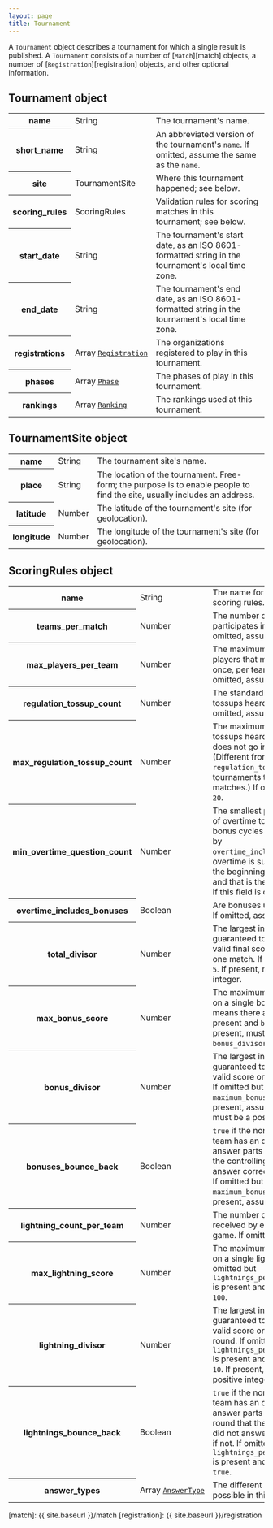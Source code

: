 ```yaml
---
layout: page
title: Tournament
---
```

A `Tournament` object describes a tournament for which a single result is published. A `Tournament` consists of a number of [`Match`][match] objects, a number of [`Registration`][registration] objects, and other optional information.

## Tournament object

<table class="fields"><tbody>
  <tr class="required">
    <th>name</th>
    <td class="type">String</td>
    <td>The tournament's name.</td>
  </tr>
  <tr class="optional">
    <th>short_name</th>
    <td class="type">String</td>
    <td>An abbreviated version of the tournament's <code>name</code>. If omitted, assume the same as the <code>name</code>.</td>
  </tr>
  <tr class="optional">
    <th>site</th>
    <td class="type">TournamentSite</td>
    <td>Where this tournament happened; see below.</td>
  </tr>
  <tr>
    <th>scoring_rules</th>
    <td class="type">ScoringRules</td>
    <td>Validation rules for scoring matches in this tournament; see below.</td>
  </tr>
  <tr class="optional">
    <th>start_date</th>
    <td class="type">String</td>
    <td>The tournament's start date, as an ISO 8601-formatted string in the tournament's local time zone.</td>
  </tr>
  <tr class="optional">
    <th>end_date</th>
    <td class="type">String</td>
    <td>The tournament's end date, as an ISO 8601-formatted string in the tournament's local time zone.</td>
  </tr>
  <tr class="optional">
    <th>registrations</th>
    <td class="type"><nobr>Array <code><a href="{{ site.baseurl }}/registration">Registration</a></code></nobr></td>
    <td>The organizations registered to play in this tournament.</td>
  </tr>
  <tr class="optional">
    <th>phases</th>
    <td class="type"><nobr>Array <code><a href="{{ site.baseurl }}/phase">Phase</a></code></nobr></td>
    <td>The phases of play in this tournament.</td>
  </tr>
  <tr class="optional">
    <th>rankings</th>
    <td class="type"><nobr>Array <code><a href="{{ site.baseurl }}/ranking">Ranking</a></code></nobr></td>
    <td>The rankings used at this tournament.</td>
  </tr>
</tbody></table>

## TournamentSite object

<table class="fields"><tbody>
  <tr>
    <th>name</th>
    <td class="type">String</td>
    <td>The tournament site's name.</td>
  </tr>
  <tr class="optional">
    <th>place</th>
    <td class="type">String</td>
    <td>The location of the tournament. Free-form; the purpose is to enable people to find the site, usually includes an address.</td>
  </tr>
  <tr class="optional">
    <th>latitude</th>
    <td class="type">Number</td>
    <td>The latitude of the tournament's site (for geolocation).</td>
  </tr>
  <tr class="optional">
    <th>longitude</th>
    <td class="type">Number</td>
    <td>The longitude of the tournament's site (for geolocation).</td>
  </tr>
</tbody></table>

## ScoringRules object

<table class="fields"><tbody>
  <tr>
    <th>name</th>
    <td class="type">String</td>
    <td>The name for this set of scoring rules.</td>
  </tr>
  <tr class="optional">
    <th>teams_per_match</th>
    <td class="type">Number</td>
    <td>The number of teams that participates in each match. If omitted, assume <code>2</code>.</td>
  </tr>
  <tr class="optional">
    <th>max_players_per_team</th>
    <td class="type">Number</td>
    <td>The maximum number of players that may be active at once, per team, in a match. If omitted, assume <code>4</code>.</td>
  </tr>
  <tr class="optional">
    <th>regulation_tossup_count</th>
    <td class="type">Number</td>
    <td>The standard number of tossups heard in a match. If omitted, assume <code>20</code>.</td>
  </tr>
  <tr class="optional">
    <th>max_regulation_tossup_count</th>
    <td class="type">Number</td>
    <td>The maximum number of tossups heard in a match that does not go into overtime. (Different from <code>regulation_tossup_count</code> for tournaments that used timed matches.) If omitted, assume <code>20</code>.</td>
  </tr>
  <tr class="optional">
    <th>min_overtime_question_count</th>
    <td class="type">Number</td>
    <td>The smallest possible number of overtime tossups or tossup-bonus cycles (as determined by <code>overtime_includes_bonuses</code>). If overtime is sudden death from the beginning, this will be <code>1</code>, and that is the value assumed if this field is omitted.</td>
  </tr>
  <tr class="optional">
    <th>overtime_includes_bonuses</th>
    <td class="type">Boolean</td>
    <td>Are bonuses used in overtime? If omitted, assume <code>false</code>.</td>
  </tr>
  <tr class="optional">
    <th>total_divisor</th>
    <td class="type">Number</td>
    <td>The largest integer that is guaranteed to be a factor of a valid final score for one team in one match. If omitted, assume <code>5</code>. If present, must be a positive integer.</td>
  </tr>
  <tr class="optional">
    <th>max_bonus_score</th>
    <td class="type">Number</td>
    <td>The maximum possible score on a single bonus. Omitting this means there are no bonuses. If present and <code>bonus_divisor</code> is present, must be divisible by <code>bonus_divisor</code>.</td>
  </tr>
  <tr class="optional">
    <th>bonus_divisor</th>
    <td class="type">Number</td>
    <td>The largest integer that is guaranteed to be a factor of a valid score on a single bonus. If omitted but <code>maximum_bonus_score</code> is present, assume <code>10</code>. If present, must be a positive integer.</td>
  </tr>
  <tr class="optional">
    <th>bonuses_bounce_back</th>
    <td class="type">Boolean</td>
    <td><code>true</code> if the non-controlling team has an opportunity to answer parts of a bonus that the controlling team did not answer correctly; <code>false</code> if not. If omitted but <code>maximum_bonus_score</code> is present, assume <code>false</code>.</td>
  </tr>
  <tr class="optional">
    <th>lightning_count_per_team</th>
    <td class="type">Number</td>
    <td>The number of lightning rounds received by each team in each game. If omitted, assume <code>0</code>.</td>
  </tr>
  <tr class="optional">
    <th>max_lightning_score</th>
    <td class="type">Number</td>
    <td>The maximum possible score on a single lightning round. If omitted but <code>lightnings_per_team_per_match</code> is present and positive, assume <code>100</code>.</td>
  </tr>
  <tr class="optional">
    <th>lightning_divisor</th>
    <td class="type">Number</td>
    <td>The largest integer that is guaranteed to be a factor of a valid score on a single lightning round. If omitted but <code>lightnings_per_team_per_match</code> is present and positive, assume <code>10</code>. If present, must be a positive integer.</td>
  </tr>
  <tr class="optional">
    <th>lightnings_bounce_back</th>
    <td class="type">Boolean</td>
    <td><code>true</code> if the non-controlling team has an opportunity to answer parts of a lightning round that the controlling team did not answer correctly; <code>false</code> if not. If omitted but <code>lightnings_per_team_per_match</code> is present and positive, assume <code>true</code>.</td>
  </tr>
  <tr class="optional">
    <th>answer_types</th>
    <td class="type"><nobr>Array <code><a href="{{ site.baseurl }}/answer_type">AnswerType</a></code></nobr></td>
    <td>The different answer types possible in this tournament.</td>
  </tr>
</tbody></table>

[match]: {{ site.baseurl }}/match
[registration]: {{ site.baseurl }}/registration
